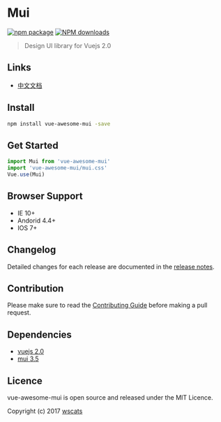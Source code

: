 # Mui
[![npm package](https://img.shields.io/npm/v/vue-awesome-mui.svg)](https://www.npmjs.com/package/vue-awesome-mui)
[![NPM downloads](http://img.shields.io/npm/dm/vue-awesome-mui.svg)](https://www.npmjs.com/package/vue-awesome-mui)

> Design UI library for Vuejs 2.0

## Links

* [中文文档](https://github.com/Wscats/vue-awesome-mui)

## Install

```bash
npm install vue-awesome-mui -save
```

## Get Started

```javascript
import Mui from 'vue-awesome-mui'
import 'vue-awesome-mui/mui.css'
Vue.use(Mui)
```


## Browser Support

* IE 10+
* Andorid 4.4+
* IOS 7+

## Changelog

Detailed changes for each release are documented in the [release notes](https://github.com/Wscats/vue-awesome-mui).

## Contribution

Please make sure to read the [Contributing Guide](https://github.com/Wscats/vue-awesome-mui) before making a pull request.

## Dependencies

* [vuejs 2.0](https://vuejs.org/)
* [mui 3.5](https://github.com/dcloudio/mui)

## Licence

vue-awesome-mui is open source and released under the MIT Licence.

Copyright (c) 2017 [wscats](https://github.com/Wscats)
